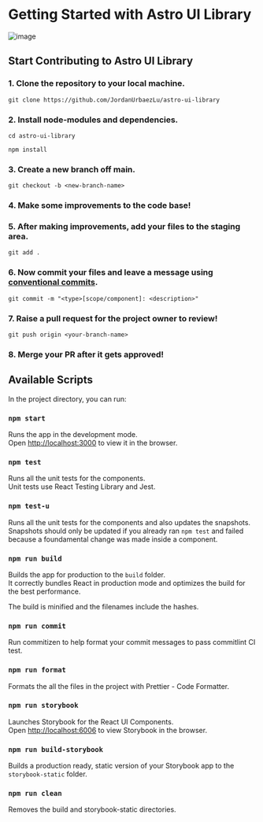 # Getting Started with Astro UI Library

![image](https://user-images.githubusercontent.com/93447469/190551386-74f76819-37ba-4e17-9217-3f87bed1a75b.png)

## Start Contributing to Astro UI Library

### 1. Clone the repository to your local machine.

`git clone https://github.com/JordanUrbaezLu/astro-ui-library`

### 2. Install node-modules and dependencies.

`cd astro-ui-library`

`npm install`

### 3. Create a new branch off main.

`git checkout -b <new-branch-name>`

### 4. Make some improvements to the code base!

### 5. After making improvements, add your files to the staging area.

`git add .`

### 6. Now commit your files and leave a message using [conventional commits](https://www.conventionalcommits.org/en/v1.0.0/).

`git commit -m "<type>[scope/component]: <description>"`

### 7. Raise a pull request for the project owner to review!

`git push origin <your-branch-name>`

### 8. Merge your PR after it gets approved!

## Available Scripts

In the project directory, you can run:

### `npm start`

Runs the app in the development mode.\
Open [http://localhost:3000](http://localhost:3000) to view it in the browser.

### `npm test`

Runs all the unit tests for the components.\
Unit tests use React Testing Library and Jest.

### `npm test-u`

Runs all the unit tests for the components and also updates the snapshots.
Snapshots should only be updated if you already ran `npm test` and failed because a foundamental change was made inside a component.

### `npm run build`

Builds the app for production to the `build` folder.\
It correctly bundles React in production mode and optimizes the build for the best performance.

The build is minified and the filenames include the hashes.

### `npm run commit`

Run commitizen to help format your commit messages to pass commitlint CI test.

### `npm run format`

Formats the all the files in the project with Prettier - Code Formatter.

### `npm run storybook`

Launches Storybook for the React UI Components.\
Open [http://localhost:6006](http://localhost:6006) to view Storybook in the browser.

### `npm run build-storybook`

Builds a production ready, static version of your Storybook app to the `storybook-static` folder.

### `npm run clean`

Removes the build and storybook-static directories.

